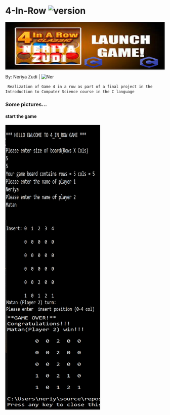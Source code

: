 # 4-In-Row <img src="https://img.shields.io/badge/version-1.0-yellowgreen" alt="version" > 

<img src="https://github.com/NeriyaZudi/4-In-Row/blob/main/pictures%204inRow/4%20in%20row.jpg" align="center"
     alt="logo" width="600" height="150">
     
 By: Neriya Zudi | <img src="https://img.shields.io/badge/Neriya-Programmer-blue" alt="Ner" > 
     
     Realization of Game 4 in a row as part of a final project in the Introduction to Computer Science course in the C language
 
<h3 style="border: 3px;">Some pictures...</h3>
<h4 style="color: cyan, font-family: 'Gill Sans', 'Gill Sans MT', Calibri, 'Trebuchet MS', sans-serif;">start the game</h4>
<img src="https://github.com/NeriyaZudi/4-In-Row/blob/main/pictures%204inRow/1.png" align="center"
     alt="1" width="300" height="300">
     <img src="https://github.com/NeriyaZudi/4-In-Row/blob/main/pictures%204inRow/2.png" align="center"
     alt="2" width="300" height="300">
     <img src="https://github.com/NeriyaZudi/4-In-Row/blob/main/pictures%204inRow/3.png" align="center"
     alt="3" width="300" height="300">
